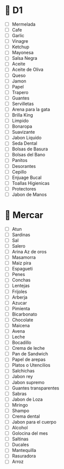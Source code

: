 # 🧼 D1
- [ ] Mermelada
- [ ] Cafe
- [ ] Garlic
- [ ] Vinagre
- [ ] Ketchup
- [ ] Mayonesa
- [ ] Salsa Negra
- [ ] Aceite
- [ ] Aceite de Oliva
- [ ] Queso
- [ ] Jamon
- [ ] Papel
- [ ] Trapero
- [ ] Guantes
- [ ] Servilletas
- [ ] Arena para la gata
- [ ] Brilla King
- [ ] Limpido
- [ ] Bonaropa
- [ ] Suavizante
- [ ] Jabon Liquido
- [ ] Seda Dental
- [ ] Bolsas de Basura
- [ ] Bolsas del Bano
- [ ] Panitos
- [ ] Desorantes
- [ ] Cepillo
- [ ] Enjuage Bucal
- [ ] Toallas Higienicas
- [ ] Protectores
- [ ] Jabon de Manos

# 🌽 Mercar
- [ ] Atun
- [ ] Sardinas
- [ ] Sal
- [ ] Salero
- [ ] Arina Az de oros
- [ ] Masamorra
- [ ] Maiz pira
- [ ] Espagueti
- [ ] Penes
- [ ] Conchas
- [ ] Lentejas
- [ ] Frijoles
- [ ] Arberja
- [ ] Azucar
- [ ] Pimienta
- [ ] Bicarbonato
- [ ] Chocolate
- [ ] Maicena
- [ ] Avena
- [ ] Leche
- [ ] Bocadillo
- [ ] Crema de leche
- [ ] Pan de Sandwich
- [ ] Papel de arepas
- [ ] Platos o Utencilios
- [ ] Salchichas
- [ ] Jabon rey
- [ ] Jabon supremo
- [ ] Guantes transparentes
- [ ] Sabras
- [ ] Jabon de Loza
- [ ] Miringo
- [ ] Shampo
- [ ] Crema dental
- [ ] Jabon para el cuerpo
- [ ] Alcohol
- [ ] Golocina del mes
- [ ] Saltinas
- [ ] Ducales
- [ ] Mantequilla
- [ ] Rasuradora
- [ ] Arroz